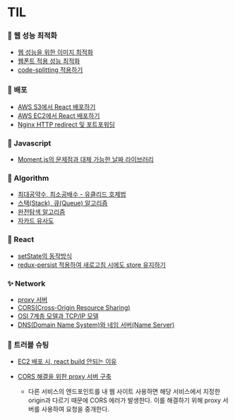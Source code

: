 # TIL

### 🥥 웹 성능 최적화

- [웹 성능을 위한 이미지 최적화](Web/%EC%9B%B9%20%EC%84%B1%EB%8A%A5%EC%9D%84%20%EC%9C%84%ED%95%9C%20%EC%9D%B4%EB%AF%B8%EC%A7%80%20%EC%B5%9C%EC%A0%81%ED%99%94.md#웹-성능을-위한-이미지-최적화)
- [웹폰트 적용 성능 최적화](Web/%EC%9B%B9%ED%8F%B0%ED%8A%B8%20%EC%A0%81%EC%9A%A9%20%EC%84%B1%EB%8A%A5%20%EC%B5%9C%EC%A0%81%ED%99%94.md#웹폰트-적용-성능-최적화)
- [code-splitting 적용하기](Web/CRA%20%ED%94%84%EB%A1%9C%EC%A0%9D%ED%8A%B8%EC%97%90%20code-splitting%20%EC%A0%81%EC%9A%A9%ED%95%98%EA%B8%B0.md#cra-프로젝트에-code-splitting-적용하기)

### 🥑 배포

- [AWS S3에서 React 배포하기](%08Distribute/AWS%20S3%20React%20%EB%B0%B0%ED%8F%AC.md#aws-s3-react-배포)
- [AWS EC2에서 React 배포하기](%08Distribute/AWS%20EC2%20React%20%EB%B0%B0%ED%8F%AC.md#aws-ec2-react-배포)
- [Nginx HTTP redirect 및 포트포워딩](%08Distribute/Nginx%20HTTP%20redirect%20%EB%B0%8F%20%ED%8F%AC%ED%8A%B8%ED%8F%AC%EC%9B%8C%EB%94%A9.md#nginx-http-redirect-및-포트포워딩)

### 🌾 Javascript

- [Moment.js의 문제점과 대체 가능한 날짜 라이브러리](Javascript/Javascript%EC%9D%98%20%EB%82%A0%EC%A7%9C%20%EB%9D%BC%EC%9D%B4%EB%B8%8C%EB%9F%AC%EB%A6%AC.md#javascript의-날짜-라이브러리)

### 🥔 Algorithm

- [최대공약수, 최소공배수 - 유클리드 호제법](algorithm/%EC%B5%9C%EB%8C%80%EA%B3%B5%EC%95%BD%EC%88%98,%20%EC%B5%9C%EC%86%8C%EA%B3%B5%EB%B0%B0%EC%88%98%20-%20%EC%9C%A0%ED%81%B4%EB%A6%AC%EB%93%9C%20%ED%98%B8%EC%A0%9C%EB%B2%95.md#최대공약수-최소공배수---유클리드-호제법)
- [스택(Stack), 큐(Queue) 알고리즘](algorithm/%EC%8A%A4%ED%83%9D,%20%ED%81%90.md#스택-큐)
- [완전탐색 알고리즘](algorithm/%EC%99%84%EC%A0%84%ED%83%90%EC%83%89%20%EC%95%8C%EA%B3%A0%EB%A6%AC%EC%A6%98.md#완전탐색)
- [자카드 유사도](algorithm/%EC%9E%90%EC%B9%B4%EB%93%9C%20%EC%9C%A0%EC%82%AC%EB%8F%84.md#자카드-유사도)

### 🥭 React

- [setState의 동작방식](React/setState%EC%9D%98%20%EB%8F%99%EC%9E%91%EB%B0%A9%EC%8B%9D.md#setstate의-동작방식)
- [redux-persist 적용하여 새로고침 시에도 store 유지하기](Redux/redux-persist%20%EC%A0%81%EC%9A%A9%ED%95%98%EA%B8%B0.md#redux-persist-적용하여-새로고침-시에도-store-유지하기)

### ✨ Network

- [proxy 서버](Network/proxy%20%EC%84%9C%EB%B2%84.md#proxy-서버)
- [CORS(Cross-Origin Resource Sharing)](<Network/CORS(Cross-Origin%20Resource%20Sharing).md#corscross-origin-resource-sharing>)
- [OSI 7계층 모델과 TCP/IP 모델](Network/OSI%207%EA%B3%84%EC%B8%B5%20%EB%AA%A8%EB%8D%B8%EA%B3%BC%20TCP-IP%20%EB%AA%A8%EB%8D%B8.md#osi-7계층-모델과-tcpip-모델)
- [DNS(Domain Name System)와 네임 서버(Name Server)](Network/DNS%EC%99%80%20%EB%84%A4%EC%9E%84%EC%84%9C%EB%B2%84.md#dnsdomain-name-system와-네임-서버name-server)

### 🚨 트러블 슈팅

- [EC2 배포 시, react build 안되는 이유](%08Distribute/AWS%20EC2%20React%20%EB%B0%B0%ED%8F%AC.md#ec2-배포-시-react-build-안되는-이유)
- [CORS 해결을 위한 proxy 서버 구축](Javascript/CORS%20%ED%95%B4%EA%B2%B0%EC%9D%84%20%EC%9C%84%ED%95%9C%20proxy%20%EC%84%9C%EB%B2%84%20%EA%B5%AC%EC%B6%95.md#cors-해결을-위한-proxy-서버-구축)

  - 다른 서비스의 엔드포인트를 내 웹 사이트 사용하면 해당 서비스에서 지정한 origin과 다르기 때문에 CORS 에러가 발생한다. 이를 해결하기 위해 proxy 서버를 사용하여 요청을 중개한다.
